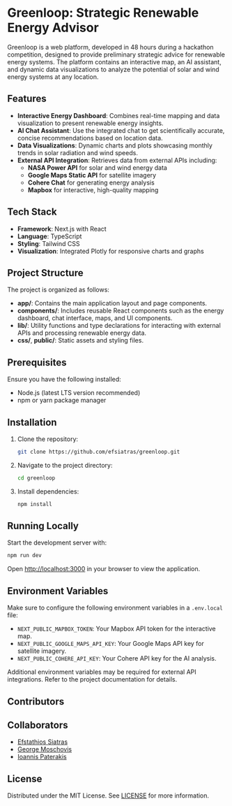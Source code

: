 # Greenloop: Strategic Renewable Energy Advisor

Greenloop is a web platform, developed in 48 hours during a hackathon competition, designed to provide preliminary strategic advice for renewable energy systems. The platform contains an interactive map, an AI assistant, and dynamic data visualizations to analyze the potential of solar and wind energy systems at any location.

## Features

- **Interactive Energy Dashboard**: Combines real-time mapping and data visualization to present renewable energy insights.
- **AI Chat Assistant**: Use the integrated chat to get scientifically accurate, concise recommendations based on location data.
- **Data Visualizations**: Dynamic charts and plots showcasing monthly trends in solar radiation and wind speeds.
- **External API Integration**: Retrieves data from external APIs including:
  - **NASA Power API** for solar and wind energy data
  - **Google Maps Static API** for satellite imagery
  - **Cohere Chat** for generating energy analysis
  - **Mapbox** for interactive, high-quality mapping

## Tech Stack

- **Framework**: Next.js with React
- **Language**: TypeScript
- **Styling**: Tailwind CSS
- **Visualization**: Integrated Plotly for responsive charts and graphs

## Project Structure

The project is organized as follows:

- **app/**: Contains the main application layout and page components.
- **components/**: Includes reusable React components such as the energy dashboard, chat interface, maps, and UI components.
- **lib/**: Utility functions and type declarations for interacting with external APIs and processing renewable energy data.
- **css/**, **public/**: Static assets and styling files.

## Prerequisites

Ensure you have the following installed:

- Node.js (latest LTS version recommended)
- npm or yarn package manager

## Installation

1. Clone the repository:
   ```bash
   git clone https://github.com/efsiatras/greenloop.git
   ```
2. Navigate to the project directory:
   ```bash
   cd greenloop
   ```
3. Install dependencies:
   ```bash
   npm install
   ```

## Running Locally

Start the development server with:

```bash
npm run dev
```

Open [http://localhost:3000](http://localhost:3000) in your browser to view the application.

## Environment Variables

Make sure to configure the following environment variables in a `.env.local` file:

- `NEXT_PUBLIC_MAPBOX_TOKEN`: Your Mapbox API token for the interactive map.
- `NEXT_PUBLIC_GOOGLE_MAPS_API_KEY`: Your Google Maps API key for satellite imagery.
- `NEXT_PUBLIC_COHERE_API_KEY`: Your Cohere API key for the AI analysis.

Additional environment variables may be required for external API integrations. Refer to the project documentation for details.

## Contributors
## Collaborators
- [Efstathios Siatras](https://github.com/efsiatras "Efstathios Siatras")
- [George Moschovis](https://github.com/georgemoschovis "George Moschovis")
- [Ioannis Paterakis](https://github.com/gianpate "Ioannis Paterakis")
 
## License

Distributed under the MIT License. See [LICENSE](./LICENSE) for more information.
